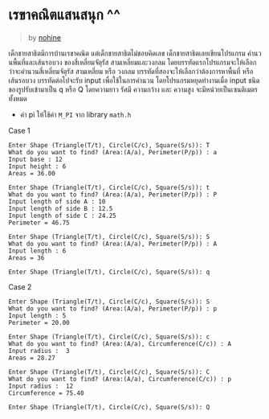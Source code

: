 # เรขาคณิตแสนสนุก ^^ #
> by [nohine](https://github.com/nohine)

เด็กชายสาธิตมีการบ้านเรขาคณิต แต่เด็กชายสาธิตไม่ชอบคิดเลข เด็กชายสาธิตเลยเขียนโปรแกรม คำนวนพื้นที่และเส้นรอบวง ของสี่เหลี่ยมจัตุรัส สามเหลี่ยมและวงกลม โดยบรรทัดแรกโปรแกรมจะให้เลือกว่าจะคำนวนสี่เหลี่ยมจัตุรัส สามเหลี่ยม หรือ วงกลม บรรทัดที่สองจะให้เลือกว่าต้องการหาพื้นที่ หรือ เส้นรอบวง บรรทัดต่อไปจะรับ input เพื่อใช้ในการคำนวน โดยโปรแกรมหยุดทำงานเมื่อ input ชนิดของรูปรับเข้ามาเป็น  q หรือ Q โดยความยาว รัศมี ความกว้าง และ ความสูง จะมีหน่วยเป็นเซนติเมตรทั้งหมด
*   ค่า pi ให้ใช้ค่า `M_PI` จาก library  `math.h`

Case 1

```
Enter Shape (Triangle(T/t), Circle(C/c), Square(S/s)): T
What do you want to find? (Area:(A/a), Perimeter(P/p)) : a
Input base : 12
Input height : 6
Areas = 36.00

Enter Shape (Triangle(T/t), Circle(C/c), Square(S/s)): t
What do you want to find? (Area:(A/a), Perimeter(P/p)) : P
Input length of side A : 10
Input length of side B : 12.5
Input length of side C : 24.25
Perimeter = 46.75

Enter Shape (Triangle(T/t), Circle(C/c), Square(S/s)): S
What do you want to find? (Area:(A/a), Perimeter(P/p)) : A
Input length : 6
Areas = 36

Enter Shape (Triangle(T/t), Circle(C/c), Square(S/s)): q
```

Case 2

```
Enter Shape (Triangle(T/t), Circle(C/c), Square(S/s)): S
What do you want to find? (Area:(A/a), Perimeter(P/p)) : p
Input length : 5
Perimeter = 20.00

Enter Shape (Triangle(T/t), Circle(C/c), Square(S/s)): c
What do you want to find? (Area:(A/a), Circumference(C/c)) : A
Input radius :  3
Areas = 28.27

Enter Shape (Triangle(T/t), Circle(C/c), Square(S/s)): C
What do you want to find? (Area:(A/a), Circumference(C/c)) : p
Input radius :  12
Circumference = 75.40

Enter Shape (Triangle(T/t), Circle(C/c), Square(S/s)): Q
```
